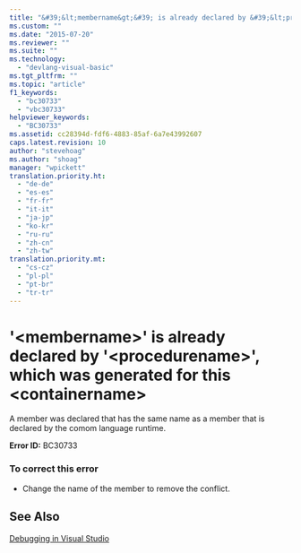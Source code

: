 ```yaml
---
title: "&#39;&lt;membername&gt;&#39; is already declared by &#39;&lt;procedurename&gt;&#39;, which was generated for this &lt;containername&gt; | Microsoft Docs"
ms.custom: ""
ms.date: "2015-07-20"
ms.reviewer: ""
ms.suite: ""
ms.technology: 
  - "devlang-visual-basic"
ms.tgt_pltfrm: ""
ms.topic: "article"
f1_keywords: 
  - "bc30733"
  - "vbc30733"
helpviewer_keywords: 
  - "BC30733"
ms.assetid: cc28394d-fdf6-4883-85af-6a7e43992607
caps.latest.revision: 10
author: "stevehoag"
ms.author: "shoag"
manager: "wpickett"
translation.priority.ht: 
  - "de-de"
  - "es-es"
  - "fr-fr"
  - "it-it"
  - "ja-jp"
  - "ko-kr"
  - "ru-ru"
  - "zh-cn"
  - "zh-tw"
translation.priority.mt: 
  - "cs-cz"
  - "pl-pl"
  - "pt-br"
  - "tr-tr"
---
```

# &#39;&lt;membername&gt;&#39; is already declared by &#39;&lt;procedurename&gt;&#39;, which was generated for this &lt;containername&gt;
A member was declared that has the same name as a member that is declared by the comom language runtime.  
  
 **Error ID:** BC30733  
  
### To correct this error  
  
-   Change the name of the member to remove the conflict.  
  
## See Also  
 [Debugging in Visual Studio](../debugger/debugging-in-visual-studio.md)